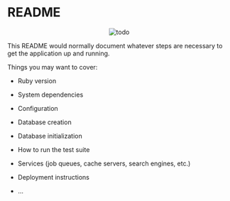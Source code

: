 # README

<p align="center">
  <img src="https://github.com/aknrg77-scaler/todo/app/assets/images/ruby.png" alt="todo"/>
</p>

This README would normally document whatever steps are necessary to get the
application up and running.

Things you may want to cover:

* Ruby version

* System dependencies

* Configuration

* Database creation

* Database initialization

* How to run the test suite

* Services (job queues, cache servers, search engines, etc.)

* Deployment instructions

* ...
